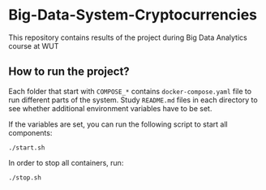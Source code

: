 # Big-Data-System-Cryptocurrencies

This repository contains results of the project during Big Data Analytics course at WUT

## How to run the project?

Each folder that start with `COMPOSE_*` contains `docker-compose.yaml` file to run different parts of the system. Study `README.md` files in each directory to see whether additional environment variables have to be set.

If the variables are set, you can run the following script to start all components:

```
./start.sh
```

In order to stop all containers, run:

```
./stop.sh
```
